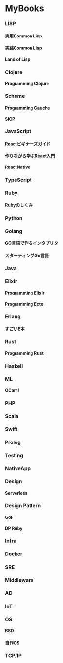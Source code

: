 MyBooks
=======

### LISP
#### 実用Common Lisp
#### 実践Common Lisp
#### Land of Lisp

### Clojure
#### Programming Clojure

### Scheme
#### Programming Gauche
#### SICP

### JavaScript
#### Reactビギナーズガイド
#### 作りながら学ぶReact入門
#### ReactNative

### TypeScript

### Ruby
#### Rubyのしくみ

### Python

### Golang
#### GO言語で作るインタプリタ
#### スターティングGo言語

### Java

### Elixir
#### Programming Elixir
#### Programming Ecto

### Erlang
#### すごいE本

### Rust
#### Programming Rust

### Haskell

### ML
#### OCaml

### PHP

### Scala

### Swift

### Prolog

### Testing

### NativeApp

### Design
#### Serverless

### Design Pattern
#### GoF
#### DP Ruby

### Infra

### Docker

### SRE

### Middleware

### AD

### IoT

### OS
#### BSD
#### 自作OS

### TCP/IP
